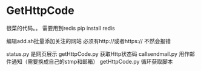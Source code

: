 # GetHttpCode
很菜的代码。。
需要用到redis
pip install redis

编辑add.sh批量添加关注的网站 必须有http://或者https:// 不然会报错

status.py 是网页展示
getHttpCode.py 获取Http状态码
callsendmail.py 用作邮件通知（需要换成自己的stmp和邮箱）
getHttpCode.py 循环获取脚本
